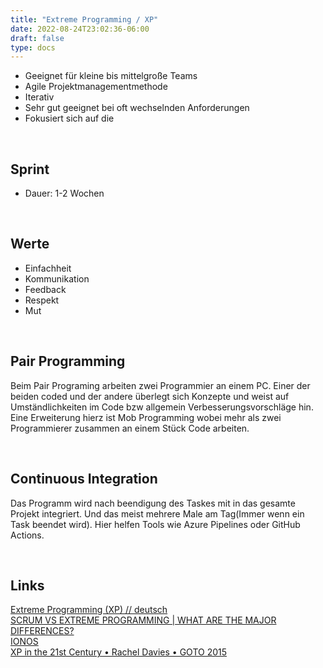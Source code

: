 ```yaml
---
title: "Extreme Programming / XP"
date: 2022-08-24T23:02:36-06:00
draft: false
type: docs
---
```



- Geeignet für kleine bis mittelgroße Teams
- Agile Projektmanagementmethode
- Iterativ
- Sehr gut geeignet bei oft wechselnden Anforderungen
- Fokusiert sich auf die 

<br>

## Sprint
- Dauer: 1-2 Wochen

<br>

## Werte
- Einfachheit
- Kommunikation
- Feedback
- Respekt
- Mut

<br>

## Pair Programming
Beim Pair Programing arbeiten zwei Programmier an einem PC. Einer der beiden coded und der andere überlegt sich Konzepte und weist auf Umständlichkeiten im Code bzw allgemein Verbesserungsvorschläge hin. Eine Erweiterung hierz ist Mob Programming wobei mehr als zwei Programmierer zusammen an einem Stück Code arbeiten.

<br>

## Continuous Integration
Das Programm wird nach beendigung des Taskes mit in das gesamte Projekt integriert. Und das meist mehrere Male am Tag(Immer wenn ein Task beendet wird). Hier helfen Tools wie Azure Pipelines oder GitHub Actions.

<br>

## Links
[Extreme Programming (XP) // deutsch](https://www.youtube.com/watch?v=uyLhrO1rEyc)  
[SCRUM VS EXTREME PROGRAMMING | WHAT ARE THE MAJOR DIFFERENCES?](https://www.youtube.com/watch?v=PRYmsmMdlko)  
[IONOS](https://www.ionos.de/digitalguide/websites/web-entwicklung/extreme-programming/)  
[XP in the 21st Century • Rachel Davies • GOTO 2015](https://www.youtube.com/watch?v=IDKJJDiK3Gw)